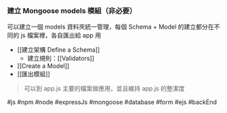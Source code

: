 ### 建立 Mongoose models 模組（非必要）
可以建立一個 models 資料夾統一管理，每個 Schema + Model 的建立都分在不同的 js 檔案裡，各自匯出給 app 用
- [[建立架構 Define a Schema]]
	- 建立規則：[[Validators]]
- [[Create a Model]]
- [[匯出模組]]

> 可以到 app.js 主要的檔案做應用，並且維持 app.js 的整潔度

#js #npm #node #expressJs #mongoose #database #form #ejs #backEnd 
